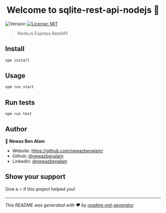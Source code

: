 <h1 align="center">Welcome to sqlite-rest-api-nodejs 👋</h1>
<p>
  <img alt="Version" src="https://img.shields.io/badge/version-1.0.0-blue.svg?cacheSeconds=2592000" />
  <a href="#" target="_blank">
    <img alt="License: MIT" src="https://img.shields.io/badge/License-MIT-yellow.svg" />
  </a>
</p>

> NodeJs Express RestAPI

## Install

```sh
npm install
```

## Usage

```sh
npm run start
```

## Run tests

```sh
npm run test
```

## Author

👤 **Newaz Ben Alam**

* Website: https://github.com/newazbenalam/
* Github: [@newazbenalam](https://github.com/newazbenalam)
* LinkedIn: [@newazbenalam](https://linkedin.com/in/newazbenalam)

## Show your support

Give a ⭐️ if this project helped you!

***
_This README was generated with ❤️ by [readme-md-generator](https://github.com/kefranabg/readme-md-generator)_